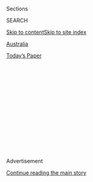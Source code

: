 <div id="app">

<div>

<div>

<div>

<div class="NYTAppHideMasthead css-1q2w90k e1suatyy0">

<div class="section css-ui9rw0 e1suatyy2">

<div class="css-eph4ug er09x8g0">

<div class="css-6n7j50">

</div>

<span class="css-1dv1kvn">Sections</span>

<div class="css-10488qs">

<span class="css-1dv1kvn">SEARCH</span>

</div>

[Skip to content](#site-content)[Skip to site
index](#site-index)

</div>

<div id="masthead-section-label" class="css-1wr3we4 eaxe0e00">

[Australia](https://www.nytimes3xbfgragh.onion/section/world/australia)

</div>

<div class="css-10698na e1huz5gh0">

</div>

</div>

<div id="masthead-bar-one" class="section hasLinks css-15hmgas e1csuq9d3">

<div class="css-uqyvli e1csuq9d0">

</div>

<div class="css-1uqjmks e1csuq9d1">

</div>

<div class="css-9e9ivx">

[](https://myaccount.nytimes3xbfgragh.onion/auth/login?response_type=cookie&client_id=vi)

</div>

<div class="css-1bvtpon e1csuq9d2">

[Today’s
Paper](https://www.nytimes3xbfgragh.onion/section/todayspaper)

</div>

</div>

</div>

</div>

<div data-aria-hidden="false">

<div id="site-content" data-role="main">

<div>

<div class="css-1aor85t" style="opacity:0.000000001;z-index:-1;visibility:hidden">

<div class="css-1hqnpie">

<div class="css-epjblv">

<span class="css-17xtcya">[Australia](/section/world/australia)</span><span class="css-x15j1o">|</span><span class="css-fwqvlz">What
Is Happening on Manus Island? The Detainee Crisis
Explained</span>

</div>

<div class="css-k008qs">

<div class="css-1iwv8en">

<span class="css-18z7m18"></span>

<div>

</div>

</div>

<span class="css-1n6z4y">https://nyti.ms/2iVFJyJ</span>

<div class="css-1705lsu">

<div class="css-4xjgmj">

<div class="css-4skfbu" data-role="toolbar" data-aria-label="Social Media Share buttons, Save button, and Comments Panel with current comment count" data-testid="share-tools">

  - 
  - 
  - 
  - 
    
    <div class="css-6n7j50">
    
    </div>

  - 

</div>

</div>

</div>

</div>

</div>

</div>

<div id="NYT_TOP_BANNER_REGION" class="css-13pd83m">

</div>

<div id="top-wrapper" class="css-1sy8kpn">

<div id="top-slug" class="css-l9onyx">

Advertisement

</div>

[Continue reading the main
story](#after-top)

<div class="ad top-wrapper" style="text-align:center;height:100%;display:block;min-height:250px">

<div id="top" class="place-ad" data-position="top" data-size-key="top">

</div>

</div>

<div id="after-top">

</div>

</div>

<div id="sponsor-wrapper" class="css-1hyfx7x">

<div id="sponsor-slug" class="css-19vbshk">

Supported by

</div>

[Continue reading the main
story](#after-sponsor)

<div id="sponsor" class="ad sponsor-wrapper" style="text-align:center;height:100%;display:block">

</div>

<div id="after-sponsor">

</div>

</div>

<div class="css-1vkm6nb ehdk2mb0">

# What Is Happening on Manus Island? The Detainee Crisis Explained

</div>

<div class="css-79elbk" data-testid="photoviewer-wrapper">

<div class="css-z3e15g" data-testid="photoviewer-wrapper-hidden">

</div>

<div class="css-1a48zt4 ehw59r15" data-testid="photoviewer-children">

![<span class="css-16f3y1r e13ogyst0" data-aria-hidden="true">Asylum
seekers linking hands to resist the closing of the detention center on
Manus Island, in Papua New Guinea, where some of them have been held for
years.</span><span class="css-cnj6d5 e1z0qqy90" itemprop="copyrightHolder"><span class="css-1ly73wi e1tej78p0">Credit...</span><span><span>Hass
Hassaballa, via European Pressphoto
Agency</span></span></span>](https://static01.graylady3jvrrxbe.onion/images/2017/11/03/world/03manus-1/03manus-1-articleLarge.jpg?quality=75&auto=webp&disable=upscale)

</div>

</div>

<div class="css-xt80pu e12qa4dv0">

<div class="css-18e8msd">

<div class="css-vp77d3 epjyd6m0">

<div class="css-1baulvz">

By [<span class="css-1baulvz" itemprop="name">Russell
Goldman</span>](http://www.nytimes3xbfgragh.onion/by/russell-goldman)
and [<span class="css-1baulvz last-byline" itemprop="name">Damien
Cave</span>](http://www.nytimes3xbfgragh.onion/by/damien-cave)

</div>

</div>

  - Nov. 2,
    2017

  - 
    
    <div class="css-4xjgmj">
    
    <div class="css-d8bdto" data-role="toolbar" data-aria-label="Social Media Share buttons, Save button, and Comments Panel with current comment count" data-testid="share-tools">
    
      - 
      - 
      - 
      - 
        
        <div class="css-6n7j50">
        
        </div>
    
      - 
    
    </div>
    
    </div>

</div>

</div>

<div class="section meteredContent css-1r7ky0e" name="articleBody" itemprop="articleBody">

<div class="css-1fanzo5 StoryBodyCompanionColumn">

<div class="css-53u6y8">

The United Nations warned on Thursday of an “unfolding humanitarian
emergency” in Papua New Guinea, as hundreds of asylum seekers barricaded
themselves inside an abandoned detention center on Manus Island,
choosing to remain inside a camp devoid of food and clean water rather
than relocate to alternative facilities in a city nearby.

The camp officially closed on Tuesday, but the detainees have refused to
relocate to temporary accommodations, claiming fears of violent
reprisals by the island’s residents.

## Who are the detainees?

By law, Australia will not resettle any migrants who approach the
country by boat, a policy intended to discourage dangerous ocean
crossings and human smuggling. Since 2013, Australia has paid Papua New
Guinea, its closest neighbor, to house hundreds of migrants caught at
sea while trying to reach the continent.

About 600 migrants, all men, and mostly from the Middle East and
Southeast Asia, remain at the center. Most of them have sought status as
refugees or asylum seekers.

</div>

</div>

<div class="css-1fanzo5 StoryBodyCompanionColumn">

<div class="css-53u6y8">

Many of the men have already had their asylum claims vetted and approved
by the United States and are awaiting placement there, according to
American officials. But nearly 200 have been rejected, leaving them in
legal limbo.

## What happened this week?

Tensions over the migrants have grown since the governments of Australia
and Papua New Guinea agreed in April to close the site by Oct.
31.

</div>

</div>

<div style="max-width:100%;margin:0 auto">

<div class="css-17dprlf" data-id="100000005531647" data-slug="manusmap" style="max-width:600px">

</div>

</div>

<div class="css-1fanzo5 StoryBodyCompanionColumn">

<div class="css-53u6y8">

On Tuesday, water and electricity to the camp were shut off, and
detainees were supposed to move to temporary housing in Lorengau, a city
close by on the island.

Many of the men refused, [citing previous
attacks](https://www.nytimes3xbfgragh.onion/2017/10/25/world/australia/australia-manus-refugees.html)
by residents in Lorengau. Instead the migrants barricaded themselves
inside, using solar power for their phones and digging wells for water
as police cars circled.

</div>

</div>

<div class="css-1fanzo5 StoryBodyCompanionColumn">

<div class="css-53u6y8">

“It’s very surprising to see it come to this level,” said Jonathan
Pryke, Pacific Islands program director for the Lowy Institute, an
Australian think tank. “It just seems like a complete mess.”

By Thursday, conditions in the camp appeared to have declined.

One detainee, Behrouz Boochani, a Kurdish journalist from Iran, said the
men were experiencing dehydration, hunger, anxiety and the fear of
attack and disease.

“Heat, humidity, hunger and incessant mosquitoes are taking their toll,”
Mr. Boochani wrote on Facebook. “This is not a hunger strike. It is a
situation that the Australian government has created, forcing people
into starvation and these harsh conditions by refusing to offer a safe
place for resettlement.”

By Friday, detainees said conditions were leading to illness. One asylum
seeker, Imran Mohammad, said in a text message that three diabetic men
had fallen ill because they were unable to get insulin, and the camp was
strewn with garbage.

</div>

</div>

<div class="css-79elbk" data-testid="photoviewer-wrapper">

<div class="css-z3e15g" data-testid="photoviewer-wrapper-hidden">

</div>

<div class="css-1a48zt4 ehw59r15" data-testid="photoviewer-children">

![<span class="css-16f3y1r e13ogyst0" data-aria-hidden="true">Protesting
Australia’s handling of asylum seekers outside government offices in
Sydney. Migrants caught at sea are sent to Manus and Nauru, another
island. None are allowed to settle in
Australia.</span><span class="css-cnj6d5 e1z0qqy90" itemprop="copyrightHolder"><span class="css-1ly73wi e1tej78p0">Credit...</span><span>Saeed
Khan/Agence France-Presse — Getty
Images</span></span>](https://static01.graylady3jvrrxbe.onion/images/2017/11/03/world/03manus-2/03manus-2-articleLarge.jpg?quality=75&auto=webp&disable=upscale)

</div>

</div>

<div class="css-1fanzo5 StoryBodyCompanionColumn">

<div class="css-53u6y8">

## Who is responsible?

The governments of Australia and Papua New Guinea each claim the other
is responsible for relocating the men until a permanent solution can be
found.

Australia has pledged 250 million Australian dollars, or $193 million,
for the men’s food and security at the facilities in Lorengau for the
next year.

</div>

</div>

<div class="css-1fanzo5 StoryBodyCompanionColumn">

<div class="css-53u6y8">

Julie Bishop, Australia’s foreign minister, said on Thursday that it
made “no sense” for the detainees to remain at the camp. But Nat Jit
Lam, the regional representative of the United Nations’ refugee agency,
said the temporary housing was incomplete and unsafe.

“I will not be bringing any refugee there to stay — not in that state,”
Mr. Lam told ABC Radio of Australia.

In a statement issued Thursday, the agency said: “Australia remains
responsible for the well-being of all those moved to Papua New Guinea
until adequate, long-term solutions outside the country are found.”

## What will happen to the detainees?

Australia has consistently said it will not accept the men for
resettlement.

They have all been given the option of permanent residency in Papua New
Guinea, or applying to resettle in Cambodia or Nauru, the location of a
second offshore facility run by the Australian government. None of the
men still on Manus have accepted the offer, according to reports.

American officials said dozens if not hundreds of refugees from Manus
and Nauru would be accepted in the coming weeks and months. [About 50
men](https://www.nytimes3xbfgragh.onion/2017/09/20/world/australia/refugees-turnbull-trump.html)
already moved to the United States in September under a deal brokered by
former President Barack Obama.

[Jacinda
Ardern](https://www.nytimes3xbfgragh.onion/2017/10/20/world/asia/jacinda-ardern-new-zealand.html?_r=0),
the new prime minister of New Zealand, also said this week she would an
honor a predecessor’s pledge to accept 150 refugees. The Australian
government has been reluctant to allow New Zealand to accept the men,
fearing it would open a legal backdoor to Australia.

If those options do not work out, there is another possibility: Russell
Crowe, the Australian actor, [offered on
Twitter](https://twitter.com/russellcrowe/status/925660477371269120)
Wednesday to provide housing and jobs for six of the men. Calling
Australia’s refugee policy the “nation’s shame,” he added, “I’m sure
there’d be other Australians who would do the same.”

</div>

</div>

</div>

<div>

</div>

<div>

</div>

<div>

</div>

<div>

<div id="bottom-wrapper" class="css-1ede5it">

<div id="bottom-slug" class="css-l9onyx">

Advertisement

</div>

[Continue reading the main
story](#after-bottom)

<div id="bottom" class="ad bottom-wrapper" style="text-align:center;height:100%;display:block;min-height:90px">

</div>

<div id="after-bottom">

</div>

</div>

</div>

</div>

</div>

## Site Index

<div>

</div>

## Site Information Navigation

  - [© <span>2020</span> <span>The New York Times
    Company</span>](https://help.nytimes3xbfgragh.onion/hc/en-us/articles/115014792127-Copyright-notice)

<!-- end list -->

  - [NYTCo](https://www.nytco.com/)
  - [Contact
    Us](https://help.nytimes3xbfgragh.onion/hc/en-us/articles/115015385887-Contact-Us)
  - [Work with us](https://www.nytco.com/careers/)
  - [Advertise](https://nytmediakit.com/)
  - [T Brand Studio](http://www.tbrandstudio.com/)
  - [Your Ad
    Choices](https://www.nytimes3xbfgragh.onion/privacy/cookie-policy#how-do-i-manage-trackers)
  - [Privacy](https://www.nytimes3xbfgragh.onion/privacy)
  - [Terms of
    Service](https://help.nytimes3xbfgragh.onion/hc/en-us/articles/115014893428-Terms-of-service)
  - [Terms of
    Sale](https://help.nytimes3xbfgragh.onion/hc/en-us/articles/115014893968-Terms-of-sale)
  - [Site
    Map](https://spiderbites.nytimes3xbfgragh.onion)
  - [Help](https://help.nytimes3xbfgragh.onion/hc/en-us)
  - [Subscriptions](https://www.nytimes3xbfgragh.onion/subscription?campaignId=37WXW)

</div>

</div>

</div>

</div>
